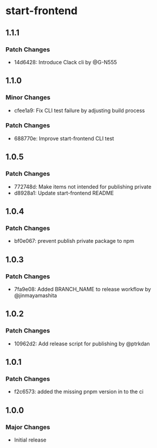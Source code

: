 # start-frontend

## 1.1.1

### Patch Changes

- 14d6428: Introduce Clack cli by @G-N555

## 1.1.0

### Minor Changes

- cfee1a9: Fix CLI test failure by adjusting build process

### Patch Changes

- 688770e: Improve start-frontend CLI test

## 1.0.5

### Patch Changes

- 772748d: Make items not intended for publishing private
- d8928a1: Update start-frontend README

## 1.0.4

### Patch Changes

- bf0e067: prevent publish private package to npm

## 1.0.3

### Patch Changes

- 7fa9e08: Added BRANCH_NAME to release workflow by @jinmayamashita

## 1.0.2

### Patch Changes

- 10962d2: Add release script for publishing by @ptrkdan

## 1.0.1

### Patch Changes

- f2c6573: added the missing pnpm version in to the ci

## 1.0.0

### Major Changes

- Initial release

